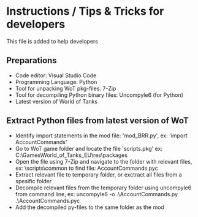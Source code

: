# Instructions / Tips & Tricks for developers 
This file is added to help developers

## Preparations
* Code editor: Visual Studio Code
* Programming Language: Python
* Tool for unpacking WoT pkg-files: 7-Zip
* Tool for decompiling Python binary files: Uncompyle6 (for Python)
* Latest version of World of Tanks

## Extract Python files from latest version of WoT 
* Identify import statements in the mod file: 'mod_BRR.py', ex: 'import AccountCommands'
* Go to WoT game folder and locate the file 'scripts.pkg' ex: C:\Games\World_of_Tanks_EU\res\packages
* Open the file using 7-Zip and navigate to the folder with relevant files, ex: \scripts\common to find file: AccountCommands.pyc
* Extract relevant file to temporary folder, or exctract all files from a spesific folder
* Decompile relevant files from the temporary folder using uncompyle6 from command line, ex: uncompyle6 -o .\AccountCommands.py .\AccountCommands.pyc
* Add the decompiled py-files to the same folder as the mod
